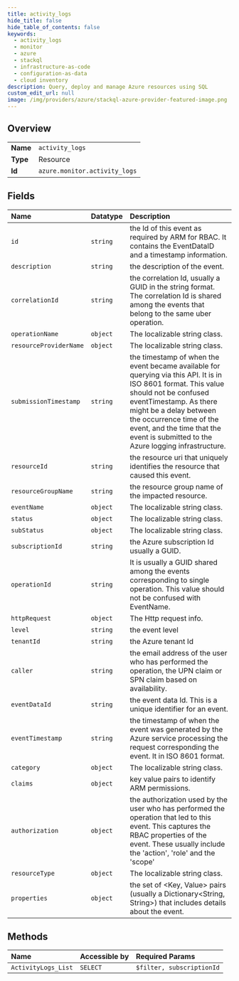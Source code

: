 ```yaml
---
title: activity_logs
hide_title: false
hide_table_of_contents: false
keywords:
  - activity_logs
  - monitor
  - azure    
  - stackql
  - infrastructure-as-code
  - configuration-as-data
  - cloud inventory
description: Query, deploy and manage Azure resources using SQL
custom_edit_url: null
image: /img/providers/azure/stackql-azure-provider-featured-image.png
---
```

  
    

## Overview
<table><tbody>
<tr><td><b>Name</b></td><td><code>activity_logs</code></td></tr>
<tr><td><b>Type</b></td><td>Resource</td></tr>
<tr><td><b>Id</b></td><td><code>azure.monitor.activity_logs</code></td></tr>
</tbody></table>

## Fields
| Name | Datatype | Description |
|:-----|:---------|:------------|
| `id` | `string` | the Id of this event as required by ARM for RBAC. It contains the EventDataID and a timestamp information. |
| `description` | `string` | the description of the event. |
| `correlationId` | `string` | the correlation Id, usually a GUID in the string format. The correlation Id is shared among the events that belong to the same uber operation. |
| `operationName` | `object` | The localizable string class. |
| `resourceProviderName` | `object` | The localizable string class. |
| `submissionTimestamp` | `string` | the timestamp of when the event became available for querying via this API. It is in ISO 8601 format. This value should not be confused eventTimestamp. As there might be a delay between the occurrence time of the event, and the time that the event is submitted to the Azure logging infrastructure. |
| `resourceId` | `string` | the resource uri that uniquely identifies the resource that caused this event. |
| `resourceGroupName` | `string` | the resource group name of the impacted resource. |
| `eventName` | `object` | The localizable string class. |
| `status` | `object` | The localizable string class. |
| `subStatus` | `object` | The localizable string class. |
| `subscriptionId` | `string` | the Azure subscription Id usually a GUID. |
| `operationId` | `string` | It is usually a GUID shared among the events corresponding to single operation. This value should not be confused with EventName. |
| `httpRequest` | `object` | The Http request info. |
| `level` | `string` | the event level |
| `tenantId` | `string` | the Azure tenant Id |
| `caller` | `string` | the email address of the user who has performed the operation, the UPN claim or SPN claim based on availability. |
| `eventDataId` | `string` | the event data Id. This is a unique identifier for an event. |
| `eventTimestamp` | `string` | the timestamp of when the event was generated by the Azure service processing the request corresponding the event. It in ISO 8601 format. |
| `category` | `object` | The localizable string class. |
| `claims` | `object` | key value pairs to identify ARM permissions. |
| `authorization` | `object` | the authorization used by the user who has performed the operation that led to this event. This captures the RBAC properties of the event. These usually include the 'action', 'role' and the 'scope' |
| `resourceType` | `object` | The localizable string class. |
| `properties` | `object` | the set of &lt;Key, Value&gt; pairs (usually a Dictionary&lt;String, String&gt;) that includes details about the event. |
## Methods
| Name | Accessible by | Required Params |
|:-----|:--------------|:----------------|
| `ActivityLogs_List` | `SELECT` | `$filter, subscriptionId` |
